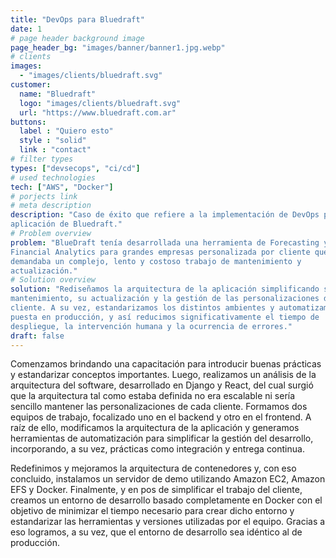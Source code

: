 ```yaml
---
title: "DevOps para Bluedraft"
date: 1
# page header background image
page_header_bg: "images/banner/banner1.jpg.webp"
# clients
images: 
  - "images/clients/bluedraft.svg"
customer:
  name: "Bluedraft"
  logo: "images/clients/bluedraft.svg"
  url: "https://www.bluedraft.com.ar"
buttons:
  label : "Quiero esto"
  style : "solid"
  link : "contact"
# filter types
types: ["devsecops", "ci/cd"]
# used technologies
tech: ["AWS", "Docker"]
# porjects link
# meta description
description: "Caso de éxito que refiere a la implementación de DevOps para una
aplicación de Bluedraft."
# Problem overview
problem: "BlueDraft tenía desarrollada una herramienta de Forecasting y
Financial Analytics para grandes empresas personalizada por cliente que
demandaba un complejo, lento y costoso trabajo de mantenimiento y
actualización."
# Solution overview
solution: "Rediseñamos la arquitectura de la aplicación simplificando su
mantenimiento, su actualización y la gestión de las personalizaciones de cada
cliente. A su vez, estandarizamos los distintos ambientes y automatizamos la
puesta en producción, y así reducimos significativamente el tiempo de
despliegue, la intervención humana y la ocurrencia de errores."
draft: false
---
```


Comenzamos brindando una capacitación para introducir buenas prácticas y
estandarizar conceptos importantes. Luego, realizamos un análisis de la
arquitectura del software, desarrollado en Django y React, del cual surgió que
la arquitectura tal como estaba definida no era escalable ni sería sencillo
mantener las personalizaciones de cada cliente. Formamos dos equipos de trabajo,
focalizado uno en el backend y otro en el frontend. A raíz de ello, modificamos
la arquitectura de la aplicación y generamos herramientas de automatización para
simplificar la gestión del desarrollo, incorporando, a su vez, prácticas como
integración y entrega continua.

Redefinimos y mejoramos la arquitectura de contenedores y, con eso concluido,
instalamos un servidor de demo utilizando Amazon EC2, Amazon EFS y Docker.
Finalmente, y en pos de simplificar el trabajo del cliente, creamos un entorno
de desarrollo basado completamente en Docker con el objetivo de minimizar el
tiempo necesario para crear dicho entorno y estandarizar las herramientas y
versiones utilizadas por el equipo. Gracias a eso logramos, a su vez, que el
entorno de desarrollo sea idéntico al de producción.
